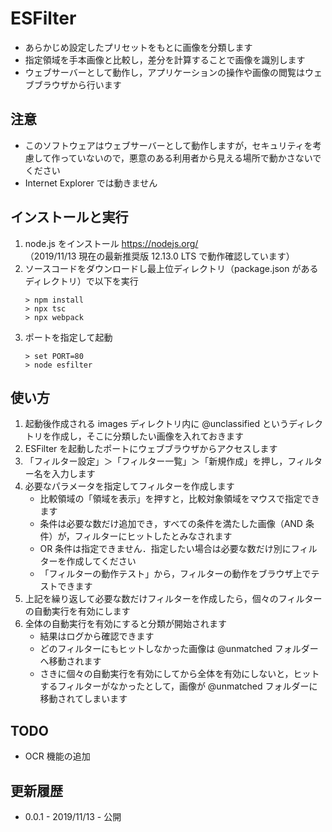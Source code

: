 # ESFilter

- あらかじめ設定したプリセットをもとに画像を分類します
- 指定領域を手本画像と比較し，差分を計算することで画像を識別します
- ウェブサーバーとして動作し，アプリケーションの操作や画像の閲覧はウェブブラウザから行います

## 注意

- このソフトウェアはウェブサーバーとして動作しますが，セキュリティを考慮して作っていないので，悪意のある利用者から見える場所で動かさないでください
- Internet Explorer では動きません

## インストールと実行

1. node.js をインストール https://nodejs.org/  
（2019/11/13 現在の最新推奨版 12.13.0 LTS で動作確認しています）
1. ソースコードをダウンロードし最上位ディレクトリ（package.json があるディレクトリ）で以下を実行
    ```
    > npm install
    > npx tsc
    > npx webpack
    ```
1. ポートを指定して起動
    ```
    > set PORT=80
    > node esfilter
    ```

## 使い方

1. 起動後作成される images ディレクトリ内に @unclassified というディレクトリを作成し，そこに分類したい画像を入れておきます
1. ESFilter を起動したポートにウェブブラウザからアクセスします
1. 「フィルター設定」＞「フィルター一覧」＞「新規作成」を押し，フィルター名を入力します
1. 必要なパラメータを指定してフィルターを作成します
    - 比較領域の「領域を表示」を押すと，比較対象領域をマウスで指定できます
    - 条件は必要な数だけ追加でき，すべての条件を満たした画像（AND 条件）が，フィルターにヒットしたとみなされます
    - OR 条件は指定できません．指定したい場合は必要な数だけ別にフィルターを作成してください
    - 「フィルターの動作テスト」から，フィルターの動作をブラウザ上でテストできます
1. 上記を繰り返して必要な数だけフィルターを作成したら，個々のフィルターの自動実行を有効にします
1. 全体の自動実行を有効にすると分類が開始されます
    - 結果はログから確認できます
    - どのフィルターにもヒットしなかった画像は @unmatched フォルダーへ移動されます
    - さきに個々の自動実行を有効にしてから全体を有効にしないと，ヒットするフィルターがなかったとして，画像が @unmatched フォルダーに移動されてしまいます

## TODO

- OCR 機能の追加

## 更新履歴

- 0.0.1 - 2019/11/13 - 公開
